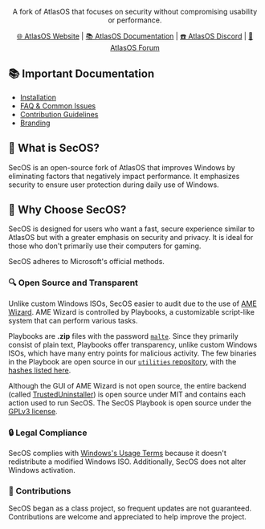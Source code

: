 <p align="center">A fork of AtlasOS that focuses on security without compromising usability or performance.</p>

<p align="center">
  <a href="https://atlasos.net" target="_blank">🌐 AtlasOS Website</a> |
  <a href="https://docs.atlasos.net" target="_blank">📚 AtlasOS Documentation</a> |
  <a href="https://discord.atlasos.net" target="_blank">☎️ AtlasOS Discord</a> |
  <a href="https://forum.atlasos.net" target="_blank">💬 AtlasOS Forum</a>
</p>

## 📚 **Important Documentation**
- [Installation](https://docs.atlasos.net/getting-started/installation/)
- [FAQ & Common Issues](https://docs.atlasos.net/faq-and-troubleshooting/removed-features/)
- [Contribution Guidelines](https://docs.atlasos.net/contributions/)
- [Branding](https://docs.atlasos.net/branding/)

## 🤔 What is SecOS?
SecOS is an open-source fork of AtlasOS that improves Windows by eliminating factors that negatively impact performance. It emphasizes security to ensure user protection during daily use of Windows.

## 👀 Why Choose SecOS?

SecOS is designed for users who want a fast, secure experience similar to AtlasOS but with a greater emphasis on security and privacy. It is ideal for those who don't primarily use their computers for gaming.

SecOS adheres to Microsoft's official methods.

### 🔍 Open Source and Transparent

Unlike custom Windows ISOs, SecOS easier to audit due to the use of [AME Wizard](https://ameliorated.io). AME Wizard is controlled by Playbooks, a customizable script-like system that can perform various tasks.

Playbooks are **.zip** files with the password [`malte`](https://docs.ameliorated.io/developers/getting-started/creation.html). Since they primarily consist of plain text, Playbooks offer transparency, unlike custom Windows ISOs, which have many entry points for malicious activity. The few binaries in the Playbook are open source in our [`utilities` repository](https://github.com/Atlas-OS/utilities), with the [hashes listed here](https://github.com/Atlas-OS/Atlas/blob/main/src/playbook/Executables/AtlasModules/README.md).

Although the GUI of AME Wizard is not open source, the entire backend (called [TrustedUninstaller](https://github.com/Ameliorated-LLC/trusted-uninstaller-cli)) is open source under MIT and contains each action used to run SecOS. The SecOS Playbook is open source under the [GPLv3 license](https://github.com/iamcarron/SecOS/blob/main/LICENSE).

### 🔒 Legal Compliance
SecOS complies with [Windows's Usage Terms](https://www.microsoft.com/en-us/Useterms/Retail/Windows/10/UseTerms_Retail_Windows_10_English.htm) because it doesn't redistribute a modified Windows ISO. Additionally, SecOS does not alter Windows activation.

### 🤝 Contributions
SecOS began as a class project, so frequent updates are not guaranteed. Contributions are welcome and appreciated to help improve the project.